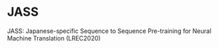 # JASS
JASS: Japanese-specific Sequence to Sequence Pre-training for Neural Machine Translation (LREC2020)
